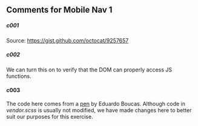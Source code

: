 ## Comments for Mobile Nav 1

##### c001
Source: https://gist.github.com/octocat/9257657

##### c002
We can turn this on to verify that the DOM can properly access JS functions.

#### c003
The code here comes from a [pen](https://codepen.io/eduardoboucas/pen/BNyKwO) by Eduardo Boucas. Although code in *vendor.scss* is usually not modified, we have made changes here to better suit our purposes for this exercise.

